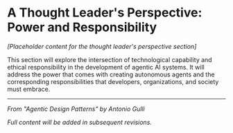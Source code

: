 # A Thought Leader's Perspective: Power and Responsibility

*[Placeholder content for the thought leader's perspective section]*

This section will explore the intersection of technological capability and ethical responsibility in the development of agentic AI systems. It will address the power that comes with creating autonomous agents and the corresponding responsibilities that developers, organizations, and society must embrace.

---

*From "Agentic Design Patterns" by Antonio Gulli*

*Full content will be added in subsequent revisions.*